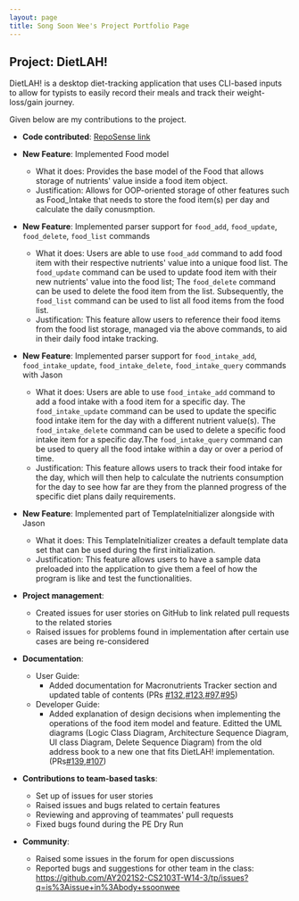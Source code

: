 ```yaml
---
layout: page
title: Song Soon Wee's Project Portfolio Page
---
```


## Project: DietLAH!

DietLAH! is a desktop diet-tracking application that uses CLI-based inputs to allow for typists to easily record their meals and track their weight-loss/gain journey.

Given below are my contributions to the project.

- **Code contributed**: [RepoSense link](https://nus-cs2103-ay2021s2.github.io/tp-dashboard/?search=&sort=groupTitle&sortWithin=title&timeframe=commit&mergegroup=&groupSelect=groupByRepos&breakdown=true&checkedFileTypes=docs~functional-code~test-code~other&since=&tabOpen=true&tabType=zoom&zA=ssoonwee&zR=AY2021S2-CS2103T-T12-2%2Ftp%5Bmaster%5D&zACS=223.78225352112676&zS=2021-02-19&zFS=&zU=2021-04-09&zMG=false&zFTF=commit&zFGS=groupByRepos&zFR=false)

* **New Feature**: Implemented Food model
    * What it does: Provides the base model of the Food that allows storage of nutrients' value inside a food item object. 
    * Justification: Allows for OOP-oriented storage of other features such as Food_Intake that needs to store the food item(s) per day and calculate the daily conusmption.
   
* **New Feature**: Implemented parser support for `food_add`, `food_update`, `food_delete`, `food_list` commands
    * What it does: Users are able to use `food_add` command to add food item with their respective nutrients' value into a unique food list. The `food_update` command can be used to update food item with their new nutrients' value into the food list; The `food_delete` command can be used to delete the food item from the list. Subsequently, the `food_list` command can be used to list all food items from the food list.
    * Justification: This feature allow users to reference their food items from the food list storage, managed via the above commands, to aid in their daily food intake tracking.
 
* **New Feature**: Implemented parser support for `food_intake_add`, `food_intake_update`, `food_intake_delete`, `food_intake_query` commands with Jason
    * What it does: Users are able to use `food_intake_add` command to add a food intake with a food item for a specific day. The `food_intake_update` command can be used to update the specific food intake item for the day with a different nutrient value(s). The `food_intake_delete` command can be used to delete a specific food intake item for a specific day.The `food_intake_query` command can be used to query all the food intake within a day or over a period of time.
    * Justification: This feature allows users to track their food intake for the day, which will then help to calculate the nutrients consumption for the day to see how far are they from the planned progress of the specific diet plans daily requirements.

* **New Feature**: Implemented part of TemplateInitializer alongside with Jason
    * What it does: This TemplateInitializer creates a default template data set that can be used during the first initialization. 
    * Justification: This feature allows users to have a sample data preloaded into the application to give them a feel of how the program is like and test the functionalities. 

* **Project management**:
    * Created issues for user stories on GitHub to link related pull requests to the related stories
    * Raised issues for problems found in implementation after certain use cases are being re-considered

* **Documentation**:
    * User Guide:
        * Added documentation for Macronutrients Tracker section and updated table of contents (PRs [\#132](https://github.com/AY2021S2-CS2103T-T12-2/tp/pull/132),[\#123](https://github.com/AY2021S2-CS2103T-T12-2/tp/pull/123),[\#97](https://github.com/AY2021S2-CS2103T-T12-2/tp/pull/97),[\#95](https://github.com/AY2021S2-CS2103T-T12-2/tp/pull/95))
    * Developer Guide:
        * Added explanation of design decisions when implementing the operations of the food item model and feature. Editted the UML diagrams (Logic Class Diagram, Architecture Sequence Diagram, UI class Diagram, Delete Sequence Diagram) from the old address book to a new one that fits DietLAH! implementation. (PRs[\#139](https://github.com/AY2021S2-CS2103T-T12-2/tp/pull/139),[\#107](https://github.com/AY2021S2-CS2103T-T12-2/tp/pull/107))

* **Contributions to team-based tasks**:
  * Set up of issues for user stories
  * Raised issues and bugs related to certain features
  * Reviewing and approving of teammates' pull requests
  * Fixed bugs found during the PE Dry Run

* **Community**:
  * Raised some issues in the forum for open discussions
  * Reported bugs and suggestions for other team in the class: https://github.com/AY2021S2-CS2103T-W14-3/tp/issues?q=is%3Aissue+in%3Abody+ssoonwee
 

